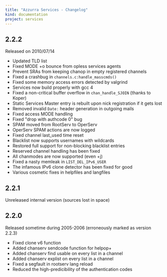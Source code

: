```yaml
---
title: "Azzurra Services - Changelog"
kind: documentation
project: services
---
```


2.2.2
-----

Released on 2010/07/14

* Updated TLD list
* Fixed MODE +o bounce from opless services agents
* Prevent SRAs from keeping chanop in empty registered channels
* Fixed a crashbug in `channels.c:handle_masscmds()`
* Fixed some memory access errors detected by valgrind
* Services now build properly with gcc 4
* Fixed a non-critical buffer overflow in `chan_handle_SJOIN` (thanks to Koper)
* Static Services Master entry is rebuilt upon nick registration if it gets lost
* Removed invalid `Date:` header generation in outgoing mails
* Fixed access MODE handling
* Fixed "drop with authcode 0" bug
* SPAM moved from RootServ to OperServ
* OperServ SPAM actions are now logged
* Fixed channel last_used time reset
* Blacklist now supports usernames with wildcards
* Restored full support for non-blocking blacklist entries
* Reserved channel handling has been fixed
* All chanmodes are now supported (even +j)
* Fixed a nasty memleak in `LIST_DEL_IPv6_USER`
* The infamous IPv6 clone detector has been fixed for good
* Various cosmetic fixes in helpfiles and langfiles


2.2.1
-----

Unreleased internal version (sources lost in space)


2.2.0
-----

Released sometime during 2005-2006 (erroneously marked as version 2.2.3)

* Fixed clone v6 function
* Added chanserv sendcode function for helpop+
* Added chanserv find usable on every list in a channel
* Added chanserv explist on every list in a channel
* Fixed a segfault in rootserv lang reload
* Reduced the high-predicibility of the authentication codes
